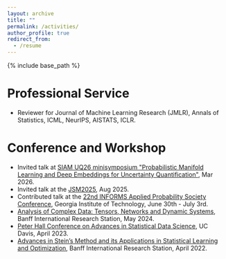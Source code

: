 ```yaml
---
layout: archive
title: ""
permalink: /activities/
author_profile: true
redirect_from:
  - /resume
---
```


{% include base_path %}

Professional Service
======
* Reviewer for Journal of Machine Learning Research (JMLR), Annals of Statistics, ICML, NeurIPS, AISTATS, ICLR.

Conference and Workshop
======
* Invited talk at [SIAM UQ26 minisymposium "Probabilistic Manifold Learning and Deep Embeddings for Uncertainty Quantification"](https://www.siam.org/conferences-events/siam-conferences/uq26/), Mar 2026.
* Invited talk at the [JSM2025](https://ww2.amstat.org/meetings/jsm/2025/), Aug 2025. 
* Contributed talk at the [22nd INFORMS Applied Probability Society Conference](https://informs-aps.isye.gatech.edu/program), Georgia Institute of Technology, June 30th - July 3rd.
* [Analysis of Complex Data: Tensors, Networks and Dynamic Systems](https://www.birs.ca/events/2024/5-day-workshops/24w5263), Banff International Research Station, May 2024.
* [Peter Hall Conference on Advances in Statistical Data Science](https://www.stat.ucdavis.edu/hallconference2023/index.php/), UC Davis, April 2023.
* [Advances in Stein’s Method and its Applications in Statistical Learning and Optimization](https://www.birs.ca/events/2022/5-day-workshops/22w5092/), Banff International Research Station, April 2022.



